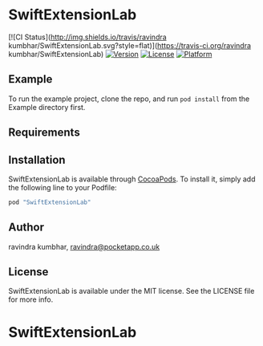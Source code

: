 # SwiftExtensionLab

[![CI Status](http://img.shields.io/travis/ravindra kumbhar/SwiftExtensionLab.svg?style=flat)](https://travis-ci.org/ravindra kumbhar/SwiftExtensionLab)
[![Version](https://img.shields.io/cocoapods/v/SwiftExtensionLab.svg?style=flat)](http://cocoapods.org/pods/SwiftExtensionLab)
[![License](https://img.shields.io/cocoapods/l/SwiftExtensionLab.svg?style=flat)](http://cocoapods.org/pods/SwiftExtensionLab)
[![Platform](https://img.shields.io/cocoapods/p/SwiftExtensionLab.svg?style=flat)](http://cocoapods.org/pods/SwiftExtensionLab)

## Example

To run the example project, clone the repo, and run `pod install` from the Example directory first.

## Requirements

## Installation

SwiftExtensionLab is available through [CocoaPods](http://cocoapods.org). To install
it, simply add the following line to your Podfile:

```ruby
pod "SwiftExtensionLab"
```

## Author

ravindra kumbhar, ravindra@pocketapp.co.uk

## License

SwiftExtensionLab is available under the MIT license. See the LICENSE file for more info.
# SwiftExtensionLab
